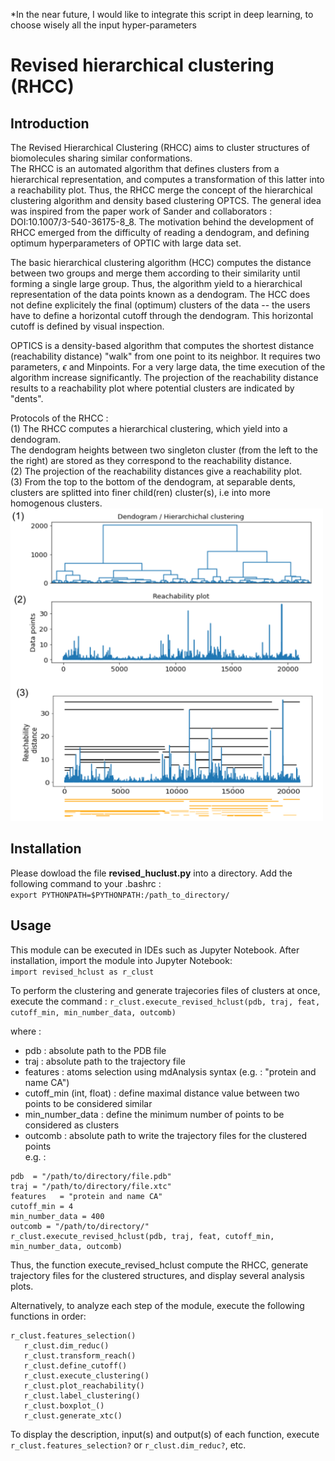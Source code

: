 *In the near future, I would like to integrate this script in deep learning, to choose wisely all the input hyper-parameters

# Revised hierarchical clustering (RHCC)
## Introduction
The Revised Hierarchical Clustering (RHCC) aims to cluster structures of biomolecules sharing similar conformations. <br>
The RHCC is an automated algorithm that defines clusters from a hierarchical representation, and computes a transformation of this latter into a reachability plot.
Thus, the RHCC merge the concept of the hierarchical clustering algorithm and density based clustering OPTCS.
The general idea was inspired from the paper work of Sander and collaborators : DOI:10.1007/3-540-36175-8_8.
The motivation behind the development of RHCC emerged from the difficulty of reading a dendogram, and defining optimum hyperparameters of OPTIC with large data set.

The basic hierarchical clustering algorithm (HCC) computes the distance between two groups and merge them according to their similarity until forming a single large group.
Thus, the algorithm yield to a hierarchical representation of the data points known as a dendogram.
The HCC does not define explicitely the final (optimum) clusters of the data -- the users have to define a horizontal cutoff through the dendogram.
This horizontal cutoff is defined by visual inspection.

OPTICS is a density-based algorithm that computes the shortest distance (reachability distance) "walk" from one point to its neighbor. It requires two parameters, $\epsilon$ and Minpoints.
For a very large data, the time execution of the algorithm increase significantly.
The projection of the reachability distance results to a reachability plot where potential clusters are indicated by "dents". 

Protocols of the RHCC :<br>
(1) The RHCC computes a hierarchical clustering, which yield into a dendogram. <br>
The dendogram heights between two singleton cluster (from the left to the the right) are stored as they correspond to the reachability distance.<br>
(2) The projection of the reachability distances give a reachability plot.<br>
(3) From the top to the bottom of the dendogram, at separable dents, clusters are splitted into finer child(ren) cluster(s), i.e into more homogenous clusters.<br>
<img src="images/reachability_plot_0.png" width="500" >


## Installation
Please dowload the file **revised_huclust.py** into a directory.
Add the following command to your .bashrc : <br>
`export PYTHONPATH=$PYTHONPATH:/path_to_directory/`

## Usage
This module can be executed in IDEs such as Jupyter Notebook. After installation, import the module into Jupyter Notebook: <br>
`import revised_hclust as r_clust`

To perform the clustering and generate trajecories files of clusters at once, execute the command :
`r_clust.execute_revised_hclust(pdb, traj, feat, cutoff_min, min_number_data, outcomb)`

where : <br>
- pdb : absolute path to the PDB file
- traj : absolute path to the trajectory file
- features : atoms selection using mdAnalysis syntax (e.g. : "protein and name CA")
- cutoff_min (int, float) :  define maximal distance value between two points to be considered similar
- min_number_data : define the minimum number of points to be considered as clusters
- outcomb : absolute path to write the trajectory files for the clustered points <br>
e.g. : <br>
```
pdb  = "/path/to/directory/file.pdb"
traj = "/path/to/directory/file.xtc"
features   = "protein and name CA"
cutoff_min = 4
min_number_data = 400 
outcomb = "/path/to/directory/" 
r_clust.execute_revised_hclust(pdb, traj, feat, cutoff_min, min_number_data, outcomb)
```

Thus, the function execute_revised_hclust compute the RHCC, generate trajectory files for the clustered structures, and display several analysis plots.


Alternatively, to analyze each step of the module, execute the following functions in order: <br>
```
r_clust.features_selection()
   r_clust.dim_reduc()
   r_clust.transform_reach()
   r_clust.define_cutoff()
   r_clust.execute_clustering()
   r_clust.plot_reachability()
   r_clust.label_clustering()
   r_clust.boxplot_()
   r_clust.generate_xtc()
```

To display the description, input(s) and output(s) of each function, execute `r_clust.features_selection?` or `r_clust.dim_reduc?`, etc.
















